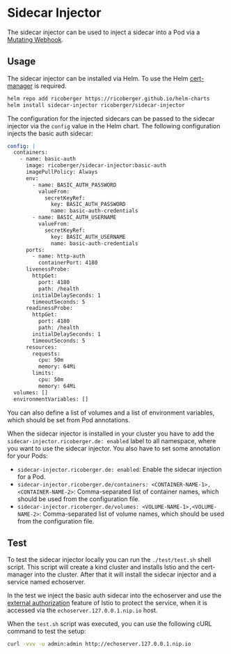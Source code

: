 # Sidecar Injector

The sidecar injector can be used to inject a sidecar into a Pod via a [Mutating Webhook](https://kubernetes.io/docs/reference/access-authn-authz/extensible-admission-controllers/).

## Usage

The sidecar injector can be installed via Helm. To use the Helm [cert-manager](https://cert-manager.io) is required.

```sh
helm repo add ricoberger https://ricoberger.github.io/helm-charts
helm install sidecar-injector ricoberger/sidecar-injector
```

The configuration for the injected sidecars can be passed to the sidecar injector via the `config` value in the Helm chart. The following configuration injects the basic auth sidecar:

```yaml
config: |
  containers:
    - name: basic-auth
      image: ricoberger/sidecar-injector:basic-auth
      imagePullPolicy: Always
      env:
        - name: BASIC_AUTH_PASSWORD
          valueFrom:
            secretKeyRef:
              key: BASIC_AUTH_PASSWORD
              name: basic-auth-credentials
        - name: BASIC_AUTH_USERNAME
          valueFrom:
            secretKeyRef:
              key: BASIC_AUTH_USERNAME
              name: basic-auth-credentials
      ports:
        - name: http-auth
          containerPort: 4180
      livenessProbe:
        httpGet:
          port: 4180
          path: /health
        initialDelaySeconds: 1
        timeoutSeconds: 5
      readinessProbe:
        httpGet:
          port: 4180
          path: /health
        initialDelaySeconds: 1
        timeoutSeconds: 5
      resources:
        requests:
          cpu: 50m
          memory: 64Mi
        limits:
          cpu: 50m
          memory: 64Mi
  volumes: []
  environmentVariables: []
```

You can also define a list of volumes and a list of environment variables, which should be set from Pod annotations.

When the sidecar injector is installed in your cluster you have to add the `sidecar-injector.ricoberger.de: enabled` label to all namespace, where you want to use the sidecar injector. You also have to set some annotation for your Pods:

- `sidecar-injector.ricoberger.de: enabled`: Enable the sidecar injection for a Pod.
- `sidecar-injector.ricoberger.de/containers: <CONTAINER-NAME-1>,<CONTAINER-NAME-2>`: Comma-separated list of container names, which should be used from the configuration file.
- `sidecar-injector.ricoberger.de/volumes: <VOLUME-NAME-1>,<VOLUME-NAME-2>`: Comma-separated list of volume names, which should be used from the configuration file.

## Test

To test the sidecar injector locally you can run the `./test/test.sh` shell script. This script will create a kind cluster and installs Istio and the cert-manager into the cluster. After that it will install the sidecar injector and a service named echoserver.

In the test we inject the basic auth sidecar into the echoserver and use the [external authorization](https://istio.io/latest/docs/tasks/security/authorization/authz-custom/) feature of Istio to protect the service, when it is accessed via the `echoserver.127.0.0.1.nip.io` host.

When the `test.sh` script was executed, you can use the following cURL command to test the setup:

```sh
curl -vvv -u admin:admin http://echoserver.127.0.0.1.nip.io
```
